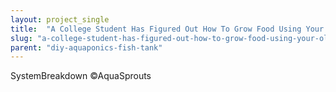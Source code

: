 ```yaml
---
layout: project_single
title:  "A College Student Has Figured Out How To Grow Food Using Your Old Fish Tank"
slug: "a-college-student-has-figured-out-how-to-grow-food-using-your-old-fish-tank"
parent: "diy-aquaponics-fish-tank"
---
```

SystemBreakdown ©AquaSprouts